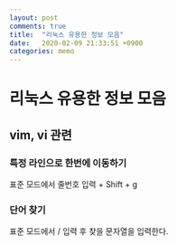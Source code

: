 ```yaml
---
layout: post
comments: true
title:  "리눅스 유용한 정보 모음"
date:   2020-02-09 21:33:51 +0900
categories: memo
---
```

# 리눅스 유용한 정보 모음

## vim, vi 관련

### 특정 라인으로 한번에 이동하기

표준 모드에서 줄번호 입력 + Shift + g

### 단어 찾기

표준 모드에서 / 입력 후 찾을 문자열을 입력한다.
